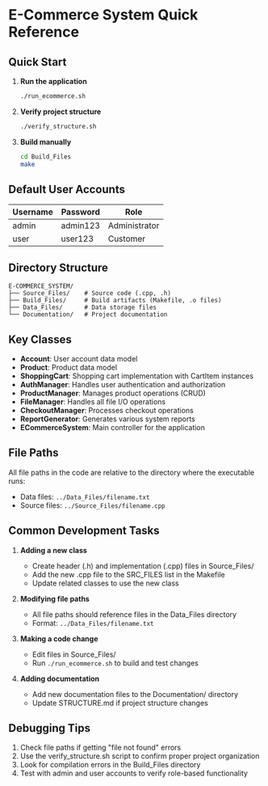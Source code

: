 # E-Commerce System Quick Reference

## Quick Start

1. **Run the application**
   ```bash
   ./run_ecommerce.sh
   ```

2. **Verify project structure**
   ```bash
   ./verify_structure.sh
   ```

3. **Build manually**
   ```bash
   cd Build_Files
   make
   ```

## Default User Accounts

| Username | Password | Role |
|----------|----------|------|
| admin    | admin123 | Administrator |
| user     | user123  | Customer |

## Directory Structure

```
E-COMMERCE_SYSTEM/
├── Source_Files/    # Source code (.cpp, .h)
├── Build_Files/     # Build artifacts (Makefile, .o files)
├── Data_Files/      # Data storage files
└── Documentation/   # Project documentation
```

## Key Classes

- **Account**: User account data model
- **Product**: Product data model
- **ShoppingCart**: Shopping cart implementation with CartItem instances
- **AuthManager**: Handles user authentication and authorization
- **ProductManager**: Manages product operations (CRUD)
- **FileManager**: Handles all file I/O operations
- **CheckoutManager**: Processes checkout operations
- **ReportGenerator**: Generates various system reports
- **ECommerceSystem**: Main controller for the application

## File Paths

All file paths in the code are relative to the directory where the executable runs:
- Data files: `../Data_Files/filename.txt`
- Source files: `../Source_Files/filename.cpp`

## Common Development Tasks

1. **Adding a new class**
   - Create header (.h) and implementation (.cpp) files in Source_Files/
   - Add the new .cpp file to the SRC_FILES list in the Makefile
   - Update related classes to use the new class

2. **Modifying file paths**
   - All file paths should reference files in the Data_Files directory
   - Format: `../Data_Files/filename.txt`

3. **Making a code change**
   - Edit files in Source_Files/
   - Run `./run_ecommerce.sh` to build and test changes

4. **Adding documentation**
   - Add new documentation files to the Documentation/ directory
   - Update STRUCTURE.md if project structure changes

## Debugging Tips

1. Check file paths if getting "file not found" errors
2. Use the verify_structure.sh script to confirm proper project organization
3. Look for compilation errors in the Build_Files directory
4. Test with admin and user accounts to verify role-based functionality
